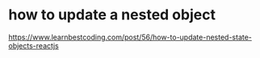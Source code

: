 # how to update a nested object
https://www.learnbestcoding.com/post/56/how-to-update-nested-state-objects-reactjs